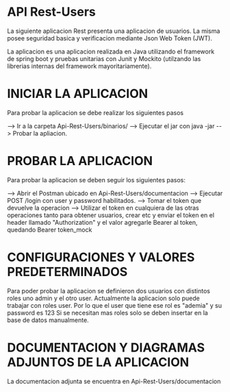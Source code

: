 # API Rest-Users

La siguiente aplicacion Rest presenta una aplicacion de usuarios.
La misma posee seguridad basica y verificacion mediante Json Web Token (JWT).

La aplicacion es una aplicacion realizada en Java utilizando el framework de spring boot y pruebas unitarias con Junit y Mockito (utilzando las librerias internas del framework mayoritariamente).


INICIAR LA APLICACION
=====================


Para probar la aplicacion se debe realizar los siguientes pasos

--> Ir a la carpeta Api-Rest-Users/binarios/
--> Ejecutar el jar con java -jar
--> Probar la apliacion.

PROBAR LA APLICACION
=====================

Para probar la aplicacion se deben seguir los siguientes pasos:

--> Abrir el Postman ubicado en Api-Rest-Users/documentacion
--> Ejecutar POST /login con user y password habilitados.
--> Tomar el token que devuelve la operacion
--> Utilizar el token en cualquiera de las otras operaciones tanto para obtener usuarios, crear etc y enviar el token en el header llamado "Authorization" y el valor agregarle Bearer al token, quedando Bearer token_mock



CONFIGURACIONES Y VALORES PREDETERMINADOS
==========================================
Para poder probar la aplicacion se definieron dos usuarios con distintos roles uno admin y el otro user. 
Actualmente la aplicacion solo puede trabajar con roles user. Por lo que el user que tiene ese rol es "ademia" y su password es 123
Si se necesitan mas roles solo se deben insertar en la base de datos manualmente.


DOCUMENTACION Y DIAGRAMAS ADJUNTOS DE LA APLICACION
===================================================

La documentacion adjunta se encuentra en Api-Rest-Users/documentacion





